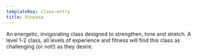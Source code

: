 ```yaml
---
templateKey: class-entry
title: Vinyasa
---
```

An energetic, invigorating class designed to strengthen, tone and stretch. A level 1-2 class, all levels of experience and fitness will find this class as challenging (or not!) as they desire.
